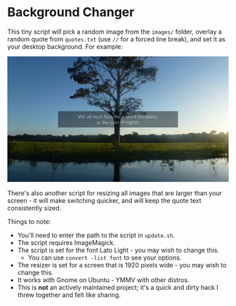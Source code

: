 # Background Changer

This tiny script will pick a random image from the `images/` folder, overlay a random quote from `quotes.txt` (use `//` for a forced line break), and set it as your desktop background. For example:

![Example background](example.png)

There's also another script for resizing all images that are larger than your screen - it will make switching quicker, and will keep the quote text consistently sized.

Things to note:

- You'll need to enter the path to the script in `update.sh`.
- The script requires ImageMagick.
- The script is set for the font Lato Light - you may wish to change this.
  - You can use `convert -list font` to see your options.
- The resizer is set for a screen that is 1920 pixels wide - you may wish to change this.
- It works with Gnome on Ubuntu - YMMV with other distros.
- This is **not** an actively maintained project; it's a quick and dirty hack I threw together and felt like sharing.
